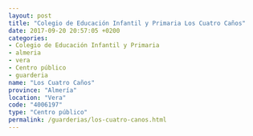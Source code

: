 ```yaml
---
layout: post
title: "Colegio de Educación Infantil y Primaria Los Cuatro Caños"
date: 2017-09-20 20:57:05 +0200
categories:
- Colegio de Educación Infantil y Primaria
- almeria
- vera
- Centro público
- guarderia
name: "Los Cuatro Caños"
province: "Almería"
location: "Vera"
code: "4006197"
type: "Centro público"
permalink: /guarderias/los-cuatro-canos.html
---
```

